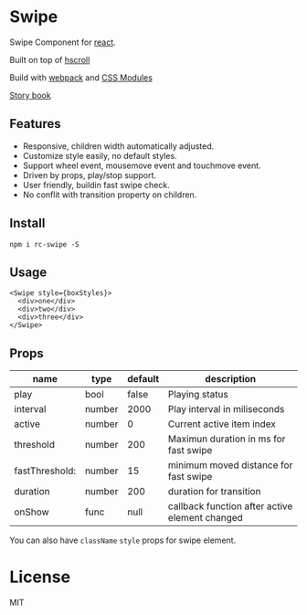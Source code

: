 # Swipe

Swipe Component for [react](https://facebook.github.io/react/).

Built on top of [hscroll](https://github.com/chemzqm/hscroll)

Build with [webpack](https://webpack.github.io/) and [CSS Modules](https://github.com/css-modules/css-modules)

[Story book](https://rc-component.github.io/swipe/)

## Features

* Responsive, children width automatically adjusted.
* Customize style easily, no default styles.
* Support wheel event, mousemove event and touchmove event.
* Driven by props, play/stop support.
* User friendly, buildin fast swipe check.
* No conflit with transition property on children.

## Install

    npm i rc-swipe -S

## Usage

```
<Swipe style={boxStyles}>
  <div>one</div>
  <div>two</div>
  <div>three</div>
</Swipe>
```

## Props

name   | type   | default    | description
-------| ------ | ---------- | ------------
play   | bool   | false      | Playing status
interval | number | 2000     | Play interval in miliseconds
active | number | 0          | Current active item index
threshold | number | 200 | Maximun duration in ms for fast swipe
fastThreshold: | number | 15 | minimum moved distance for fast swipe
duration | number | 200 | duration for transition
onShow | func | null | callback function after active element changed

You can also have `className` `style` props for swipe element.

# License

MIT
